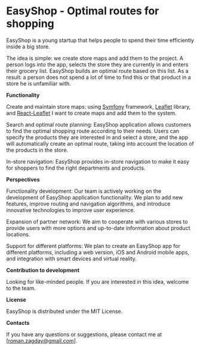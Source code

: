 # EasyShop - Optimal routes for shopping
EasyShop is a young startup that helps people to spend their time efficiently inside a big store.

The idea is simple: we create store maps and add them to the project. A person logs into the app, selects the store they are currently in and enters their grocery list. EasyShop builds an optimal route based on this list. As a result: a person does not spend a lot of time to find this or that product in a store he is unfamiliar with.


**Functionality**

Create and maintain store maps: using [Symfony](https://symfony.com/) framework, [Leaflet](https://leafletjs.com/) library, and [React-Leaflet](https://react-leaflet.js.org/) I want to create maps and add them to the system.  

Search and optimal route planning: EasyShop application allows customers to find the optimal shopping route according to their needs. Users can specify the products they are interested in and select a store, and the app will automatically create an optimal route, taking into account the location of the products in the store.

In-store navigation: EasyShop provides in-store navigation to make it easy for shoppers to find the right departments and products.


**Perspectives**

Functionality development: Our team is actively working on the development of EasyShop application functionality. We plan to add new features, improve routing and navigation algorithms, and introduce innovative technologies to improve user experience.

Expansion of partner network: We aim to cooperate with various stores to provide users with more options and up-to-date information about product locations.

Support for different platforms: We plan to create an EasyShop app for different platforms, including a web version, iOS and Android mobile apps, and integration with smart devices and virtual reality.


**Contribution to development**

Looking for like-minded people. If you are interested in this idea, welcome to the team. 

**License**

EasyShop is distributed under the MIT License.

**Contacts**

If you have any questions or suggestions, please contact me at [roman.zagday@gmail.com].
